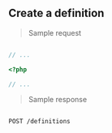 ## Create a definition

> Sample request

```shell

```

```javascript
// ...
```

```php
<?php

// ...
```

> Sample response

```json

```

`POST /definitions`
